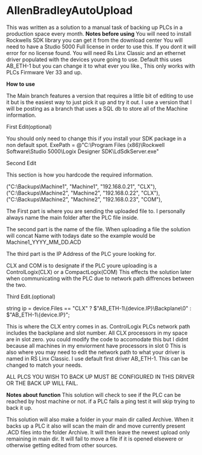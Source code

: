 # AllenBradleyAutoUpload

This was written as a solution to a manual task of backing up PLCs in a production space every month. 
****Notes before using****
You will need to install Rockwells SDK library you can get it from the download center 
You will need to have a Studio 5000 Full license in order to use this. If you dont it will error for no license found. 
You will need Rs Linx Classic and an ethernet driver populated with the devices youre going to use. Default this uses AB_ETH-1 but you can change it to what ever you like.,
This only works with PLCs Firmware Ver 33 and up. 

****How to use****

The Main branch features a version that requires a little bit of editing to use it but is the easiest way to just pick it up and try it out.
I use a version that I will be posting as a branch that uses a SQL db to store all of the Machine information.

First Edit(optional) 

You should only need to change this if you install your SDK package in a non default spot. 
ExePath = @"C:\\Program Files (x86)\\Rockwell Software\\Studio 5000\\Logix Designer SDK\\LdSdkServer.exe"

Second Edit

This section is how you hardcode the required information. 

  ("C:\\Backups\\Machine1", "Machine1", "192.168.0.21", "CLX"),
  ("C:\\Backups\\Machine2", "Machine2", "192.168.0.22", "CLX"),
  ("C:\\Backups\\Machine2", "Machine2", "192.168.0.23", "COM"),
    
  The First part is where you are sending the uploaded file to. I personally always name the main folder after the PLC file inside. 

  The second part is the name of the file. When uploading a file the solution will concat Name with todays date so the example would be Machine1_YYYY_MM_DD.ACD

  The third part is the IP Address of the PLC youre looking for. 

  CLX and COM is to designate if the PLC youre uploading is a ControlLogix(CLX) or a CompactLogix(COM) This effects the solution later when communicating with the PLC due to network path diffrences between the two.  


  Third Edit.(optional) 

  string ip = device.Files == "CLX"
    ? $"AB_ETH-1\\{device.IP}\\Backplane\\0"
    : $"AB_ETH-1\\{device.IP}";
    
This is where the CLX entry comes in as. ControlLogix PLCs network path includes the backplane and slot number. 
All CLX processors in my space are in slot zero. you could modify the code to accomodate this but I didnt because all machines in my enviorment have processors in slot 0 
This is also where you may need to edit the network path to what your driver is named in RS Linx Classic. I use default first driver AB_ETH-1. This can be changed to match your needs. 

ALL PLCS YOU WISH TO BACK UP MUST BE CONFIGURED IN THIS DRIVER OR THE BACK UP WILL FAIL. 


****Notes about function****
This solution will check to see if the PLC can be reached by host machine or not. if a PLC fails a ping test it will skip trying to back it up. 

This solution will also make a folder in your main dir called Archive. 
When it backs up a PLC it also will scan the main dir and move currently present .ACD files into the folder Archive. 
It will then leave the newest upload only remaining in main dir. 
It will fail to move a file if it is opened elsewere or otherwise getting edited from other sources. 




